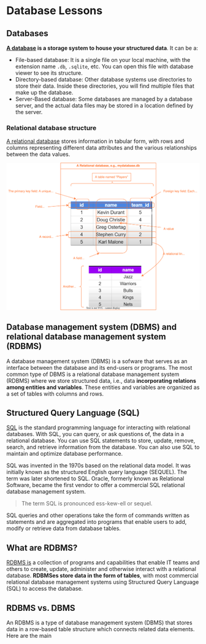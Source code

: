 # Database Lessons


## Databases

**[A database][datacamp1] is a storage system to house your structured data**. It can be a:

- File-based database: It is a single file on your local machine, with the extension name `.db`, `.sqlite`, etc. You can open this file with database viewer to see its structure.
- Directory-based database: Other database systems use directories to store their data. Inside these directories, you will find multiple files that make up the database.
- Server-Based database: Some databases are managed by a database server, and the actual data files may be stored in a location defined by the server.

### Relational database structure

[A relational database][aws] stores information in tabular form, with rows and columns representing different data attributes and the various relationships between the data values.

![](./assets/relational-databases.svg)

## Database management system (DBMS) and relational database management system (RDBMS)

A database management system (DBMS) is a sofware that serves as an interface between the database and its end-users or programs. The most common type of DBMS is a relational database management system (RDBMS) where we store structured data, i.e., data **incorporating relations among entities and variables**. These entities and variables are organized as a set of tables with columns and rows.

## Structured Query Language (SQL)

[SQL][datacamp] is the standard programming language for interacting with relational databases. With SQL, you can query, or ask questions of, the data in a relational database. You can use SQL statements to store, update, remove, search, and retrieve information from the database. You can also use SQL to maintain and optimize database performance.

SQL was invented in the 1970s based on the relational data model. It was initially known as the structured English query language (SEQUEL). The term was later shortened to SQL. Oracle, formerly known as Relational Software, became the first vendor to offer a commercial SQL relational database management system.

> The term SQL is pronounced ess-kew-ell or sequel.

SQL queries and other operations take the form of commands written as statements and are aggregated into programs that enable users to add, modify or retrieve data from database tables.

## What are RDBMS?

[RDBMS is] a collection of programs and capabilities that enable IT teams and others to create, update, administer and otherwise interact with a relational database. **RDBMSes store data in the form of tables**, with most commercial relational database management systems using Structured Query Language (SQL) to access the database.


## RDBMS vs. DBMS

An RDBMS is a type of database management system (DBMS) that stores data in a row-based table structure which connects related data elements. Here are the main

[RDBMS is]: https://www.techtarget.com/searchdatamanagement/definition/RDBMS-relational-database-management-system
[aws]: https://aws.amazon.com/what-is/sql/#:~:text=Structured%20query%20language%20(SQL)%20is,relationships%20between%20the%20data%20values.
[datacamp]: https://www.datacamp.com/blog/sql-server-postgresql-mysql-whats-the-difference-where-do-i-start
[datacamp1]: https://www.datacamp.com/blog/is-sql-a-programming-language
